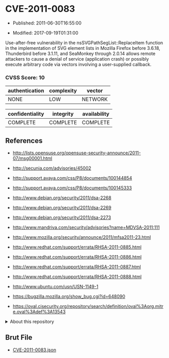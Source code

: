 # CVE-2011-0083

- Published: 2011-06-30T16:55:00

- Modified: 2017-09-19T01:31:00

Use-after-free vulnerability in the nsSVGPathSegList::ReplaceItem function in the implementation of SVG element lists in Mozilla Firefox before 3.6.18, Thunderbird before 3.1.11, and SeaMonkey through 2.0.14 allows remote attackers to cause a denial of service (application crash) or possibly execute arbitrary code via vectors involving a user-supplied callback.

### CVSS Score: **10**

| authentication | complexity | vector |
| --- | --- | --- |
| NONE | LOW | NETWORK |

| confidentiality | integrity | availability |
| --- | --- | --- |
| COMPLETE | COMPLETE | COMPLETE |

## References

* http://lists.opensuse.org/opensuse-security-announce/2011-07/msg00001.html

* http://secunia.com/advisories/45002

* http://support.avaya.com/css/P8/documents/100144854

* http://support.avaya.com/css/P8/documents/100145333

* http://www.debian.org/security/2011/dsa-2268

* http://www.debian.org/security/2011/dsa-2269

* http://www.debian.org/security/2011/dsa-2273

* http://www.mandriva.com/security/advisories?name=MDVSA-2011:111

* http://www.mozilla.org/security/announce/2011/mfsa2011-23.html

* http://www.redhat.com/support/errata/RHSA-2011-0885.html

* http://www.redhat.com/support/errata/RHSA-2011-0886.html

* http://www.redhat.com/support/errata/RHSA-2011-0887.html

* http://www.redhat.com/support/errata/RHSA-2011-0888.html

* http://www.ubuntu.com/usn/USN-1149-1

* https://bugzilla.mozilla.org/show_bug.cgi?id=648090

* https://oval.cisecurity.org/repository/search/definition/oval%3Aorg.mitre.oval%3Adef%3A13543

<details>
<summary>About this repository</summary> 

  This repository is part of the project [Live Hack CVE](https://github.com/Live-Hack-CVE). Main website can be found [www.live-hack.org](https://www.live-hack.org) 
  
  Made by [Sn0wAlice](https://github.com/Sn0wAlice) for the people that care about security and need to have a feed of the latest CVEs. Hope you enjoy it, don't forget to star the repo and follow me on [Twitter](https://twitter.com/Sn0wAlice) and [Github](https://github.com/Sn0wAlice). And that is my [personnal website](https://www.alice-snow.me/)

  - [Home Page](https://github.com/Live-Hack-CVE)
  - [Framework](https://github.com/Live-Hack-CVE/cve-framework)
  - [CVE database](https://github.com/Live-Hack-CVE/full_database)
  - [Changelog](https://github.com/Live-Hack-CVE/Changelog)
</details>

## Brut File

* [CVE-2011-0083.json](https://raw.githubusercontent.com/Live-Hack-CVE/full_database/main/cves/2011/CVE-2011-0083.json)


